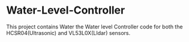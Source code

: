 # Water-Level-Controller

This project contains Water the Water level Controller code for both the HCSR04(Ultrasonic) and VL53L0X(LIdar) sensors.
